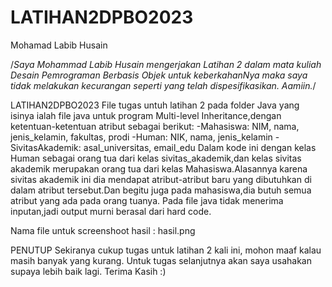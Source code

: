 # LATIHAN2DPBO2023
Mohamad Labib Husain

/*Saya Mohammad Labib Husain mengerjakan Latihan 2 dalam mata kuliah Desain Pemrograman Berbasis Objek untuk keberkahanNya maka saya tidak melakukan kecurangan seperti yang telah dispesifikasikan. Aamiin.*/


LATIHAN2DPBO2023 File tugas untuh latihan 2 pada folder Java yang isinya ialah file java untuk program Multi-level Inheritance,dengan ketentuan-ketentuan atribut sebagai berikut:
  -Mahasiswa: NIM, nama, jenis_kelamin, fakultas, prodi
  -Human: NIK, nama, jenis_kelamin
  -SivitasAkademik: asal_universitas, email_edu
Dalam kode ini dengan kelas Human sebagai orang tua dari kelas sivitas_akademik,dan kelas sivitas akademik merupakan orang tua dari kelas Mahasiswa.Alasannya karena sivitas akademik ini dia mendapat atribut-atribut baru yang dibutuhkan di dalam atribut tersebut.Dan begitu juga pada mahasiswa,dia butuh semua atribut yang ada pada orang tuanya.
Pada file java tidak menerima inputan,jadi output murni berasal dari hard code.

 Nama file untuk screenshoot hasil : hasil.png

PENUTUP Sekiranya cukup tugas untuk latihan 2 kali ini, mohon maaf kalau masih banyak yang kurang. Untuk tugas selanjutnya akan saya usahakan supaya lebih baik lagi. Terima Kasih :)
